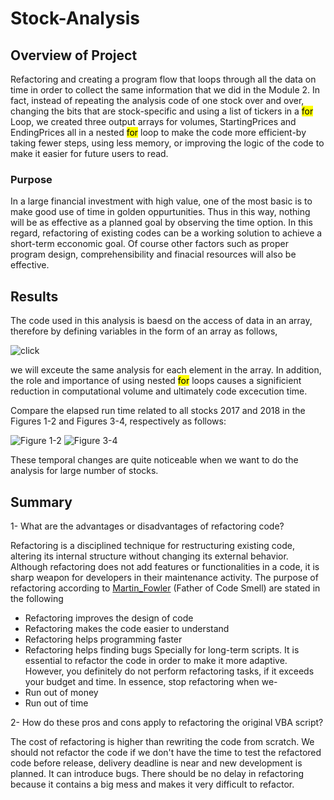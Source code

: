 # Stock-Analysis

## Overview of Project
Refactoring and creating a program flow that loops through all the data on time in order to collect the same information that we did in the Module 2.
In fact, instead of repeating the analysis code of one stock over and over, changing the bits that are stock-specific and using a list of 
tickers in a <mark>for</mark> Loop, we created three output arrays for volumes, StartingPrices and EndingPrices all in a nested <mark>for</mark> loop to make the code 
more efficient-by taking fewer steps, using less memory, or improving the logic of the code to make it easier for future users to read.

### Purpose
In a large financial investment with high value, one of the most basic is to make good use of time in golden oppurtunities. Thus in this way, nothing will be
as effective as a planned goal by observing the time option. 
In this regard, refactoring of existing codes can be a working solution to achieve a short-term ecconomic goal. Of course other factors such as proper program design, 
comprehensibility and finacial resources will also be effective.


## Results
The code used in this analysis is baesd on the access of data in an array, therefore by defining variables in the form of an array as follows,

![click](https://github.com/halmasieh/stock-analysis-/blob/main/Resources/Variables%20as%20Array.PNG) 

we will exceute the same analysis for each element in the array. In addition, the role and importance of using nested <mark>for</mark> loops causes a significient reduction in computational volume and ultimately code excecution time. 

Compare the elapsed run time related to all stocks 2017 and 2018 in the Figures 1-2 and Figures 3-4, respectively as follows:

![Figure 1-2](https://github.com/halmasieh/stock-analysis-/blob/main/Resources/Figures%201-2.png) 
![Figure 3-4](https://github.com/halmasieh/stock-analysis-/blob/main/Resources/Figure%203-4.png)

These temporal changes are quite noticeable when we want to do the analysis for large number of stocks. 
     

## Summary

1- What are the advantages or disadvantages of refactoring code?

Refactoring is a disciplined technique for restructuring existing code, altering its internal structure without changing its external behavior.
Although refactoring does not add features or functionalities in a code, it is sharp weapon for developers in their maintenance activity.
The purpose of refactoring according to [Martin_Fowler](https://martinfowler.com/) (Father of Code Smell) are stated in the following     
* Refactoring improves the design of code
* Refactoring makes the code easier to understand
* Refactoring helps programming faster
* Refactoring helps finding bugs
Specially for long-term scripts. It is essential to refactor the code in order to make it more adaptive. 
However, you definitely do not perform refactoring tasks, if it exceeds your budget and time. In essence, stop refactoring when we-
* Run out of money
* Run out of time


2- How do these pros and cons apply to refactoring the original VBA script?

The cost of refactoring is higher than rewriting the code from scratch. 
We should not refactor the code if we don't have the time to test the refactored code before release, delivery deadline is near 
and new development is planned. 
It can introduce bugs. 
There should be no delay in refactoring because it contains a big mess and makes it very difficult to refactor. 





